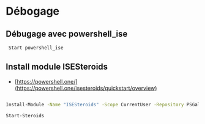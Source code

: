 # Débogage  

## Débugage avec  powershell_ise

```bash
 Start powershell_ise
```

## Install module ISESteroids 

- [https://powershell.one/](https://powershell.one/isesteroids/quickstart/overview)


```bash

Install-Module -Name "ISESteroids" -Scope CurrentUser -Repository PSGallery -Force

Start-Steroids

```
